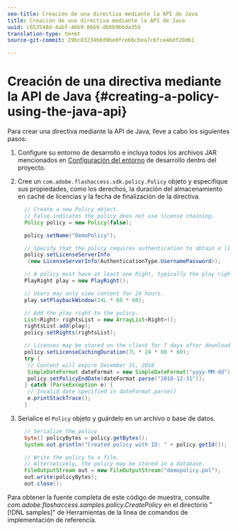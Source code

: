 ```yaml
---
seo-title: Creación de una directiva mediante la API de Java
title: Creación de una directiva mediante la API de Java
uuid: c653548d-4abf-46b9-8669-d68b966da359
translation-type: tm+mt
source-git-commit: 29bc8323460d9be0fce66cbea7c6fce46df20d61

---
```



# Creación de una directiva mediante la API de Java {#creating-a-policy-using-the-java-api}

Para crear una directiva mediante la API de Java, lleve a cabo los siguientes pasos:

1. Configure su entorno de desarrollo e incluya todos los archivos JAR mencionados en [Configuración del entorno](../../aaxs-protecting-content/content-setting-up-the-sdk/content-setting-up-the-dev-env.md) de desarrollo dentro del proyecto.
1. Cree un `com.adobe.flashaccess.sdk.policy.Policy` objeto y especifique sus propiedades, como los derechos, la duración del almacenamiento en caché de licencias y la fecha de finalización de la directiva.

   ```java
     // Create a new Policy object.  
     // False indicates the policy does not use license chaining.  
     Policy policy = new Policy(false);  
   
     policy.setName("DemoPolicy");  
   
     // Specify that the policy requires authentication to obtain a license.  
     policy.setLicenseServerInfo  
      (new LicenseServerInfo(AuthenticationType.UsernamePassword));  
   
     // A policy must have at least one Right, typically the play right  
     PlayRight play = new PlayRight();  
   
     // Users may only view content for 24 hours.  
     play.setPlaybackWindow(24L * 60 * 60);  
   
     // Add the play right to the policy.  
     List<Right> rightsList = new ArrayList<Right>();  
     rightsList.add(play);  
     policy.setRights(rightsList);  
   
     // Licenses may be stored on the client for 7 days after downloading  
     policy.setLicenseCachingDuration(7L * 24 * 60 * 60);  
     try {  
      // Content will expire December 31, 2010  
      SimpleDateFormat dateFormat = new SimpleDateFormat("yyyy-MM-dd");  
      policy.setPolicyEndDate(dateFormat.parse("2010-12-31"));  
     } catch (ParseException e) {  
      // Invalid date specified in dateFormat.parse()  
      e.printStackTrace();  
     }
   ```

1. Serialice el `Policy` objeto y guárdelo en un archivo o base de datos.

   ```java
     // Serialize the policy  
     byte[] policyBytes = policy.getBytes();  
     System.out.println("Created policy with ID: " + policy.getId());  
   
     // Write the policy to a file.   
     // Alternatively, the policy may be stored in a database.  
     FileOutputStream out = new FileOutputStream("demopolicy.pol");  
     out.write(policyBytes);  
     out.close();
   ```

Para obtener la fuente completa de este código de muestra, consulte *com.adobe.flashaccess.samples.policy.CreatePolicy* en el directorio &quot; [!DNL samples]&quot; de Herramientas de la línea de comandos de implementación de referencia.
